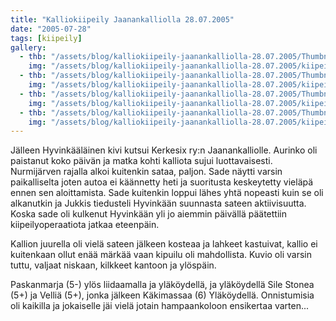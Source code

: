 ```yaml
---
title: "Kalliokiipeily Jaanankalliolla 28.07.2005"
date: "2005-07-28"
tags: [kiipeily]
gallery:
  - thb: "/assets/blog/kalliokiipeily-jaanankalliolla-28.07.2005/Thumbnails/kiipeilykalliolla20050728_01b.jpg"
    img: "/assets/blog/kalliokiipeily-jaanankalliolla-28.07.2005/kiipeilykalliolla20050728_01b.jpg"
  - thb: "/assets/blog/kalliokiipeily-jaanankalliolla-28.07.2005/Thumbnails/kiipeilykalliolla20050728_02b.jpg"
    img: "/assets/blog/kalliokiipeily-jaanankalliolla-28.07.2005/kiipeilykalliolla20050728_02b.jpg"
  - thb: "/assets/blog/kalliokiipeily-jaanankalliolla-28.07.2005/Thumbnails/kiipeilykalliolla20050728_03b.jpg"
    img: "/assets/blog/kalliokiipeily-jaanankalliolla-28.07.2005/kiipeilykalliolla20050728_03b.jpg"
  - thb: "/assets/blog/kalliokiipeily-jaanankalliolla-28.07.2005/Thumbnails/kiipeilykalliolla20050728_04b.jpg"
    img: "/assets/blog/kalliokiipeily-jaanankalliolla-28.07.2005/kiipeilykalliolla20050728_04b.jpg"
---
```


Jälleen Hyvinkääläinen kivi kutsui Kerkesix ry:n Jaanankalliolle.
Aurinko oli paistanut koko päivän ja matka kohti kalliota sujui
luottavaisesti. Nurmijärven rajalla alkoi kuitenkin sataa, paljon. Sade
näytti varsin paikalliselta joten autoa ei käännetty heti ja suoritusta
keskeytetty vieläpä ennen sen aloittamista. Sade kuitenkin loppui lähes
yhtä nopeasti kuin se oli alkanutkin ja Jukkis tiedusteli Hyvinkään
suunnasta sateen aktiivisuutta. Koska sade oli kulkenut Hyvinkään yli jo
aiemmin päivällä päätettiin kiipeilyoperaatiota jatkaa eteenpäin.

Kallion juurella oli vielä sateen jälkeen kosteaa ja lahkeet kastuivat,
kallio ei kuitenkaan ollut enää märkää vaan kipuilu oli mahdollista.
Kuvio oli varsin tuttu, valjaat niskaan, kilkkeet kantoon ja ylöspäin.

Paskanmarja (5-) ylös liidaamalla ja yläköydellä, ja yläköydellä Sile
Stonea (5+) ja Velliä (5+), jonka jälkeen Käkimassaa (6) Yläköydellä.
Onnistumisia oli kaikilla ja jokaiselle jäi vielä jotain hampaankoloon
ensikertaa varten...
